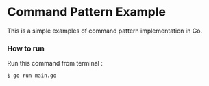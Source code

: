 # Command Pattern Example
This is a simple examples of command pattern implementation in Go.

### How to run
Run this command from terminal :

    $ go run main.go
